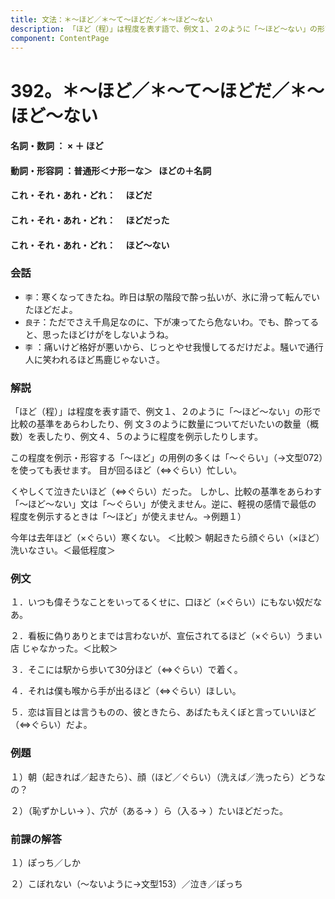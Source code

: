 ```yaml
---
title: 文法：＊～ほど／＊～て～ほどだ／＊～ほど～ない
description: 「ほど（程）」は程度を表す語で、例文１、２のように「～ほど～ない」の形で比較の基準をあらわしたり、例 文３のように数量についてだいたいの数量（概数）を表したり、例文４、５のように程度を例示したりします。
component: ContentPage
---
```



# 392。＊～ほど／＊～て～ほどだ／＊～ほど～ない
#### 名詞・数詞 ： × ＋ ほど
#### 動詞・形容詞 ：普通形＜ナ形ーな＞   ほどの＋名詞
#### これ・それ・あれ・どれ：     ほどだ
#### これ・それ・あれ・どれ：     ほどだった
#### これ・それ・あれ・どれ：     ほど～ない
### 会話
- `李`：寒くなってきたね。昨日は駅の階段で酔っ払いが、氷に滑って転んでいたほどだよ。
- `良子`：ただでさえ千鳥足なのに、下が凍ってたら危ないわ。でも、酔ってると、思ったほどけがをしないようね。
- `李` ：痛いけど格好が悪いから、じっとやせ我慢してるだけだよ。騒いで通行人に笑われるほど馬鹿じゃないさ。
### 解説
「ほど（程）」は程度を表す語で、例文１、２のように「～ほど～ない」の形で比較の基準をあらわしたり、例 文３のように数量についてだいたいの数量（概数）を表したり、例文４、５のように程度を例示したりします。

この程度を例示・形容する「～ほど」の用例の多くは「～ぐらい」（→文型072）を使っても表せます。 目が回るほど（⇔ぐらい）忙しい。

くやしくて泣きたいほど（⇔ぐらい）だった。 しかし、比較の基準をあらわす「～ほど～ない」文は「～ぐらい」が使えません。逆に、軽視の感情で最低の
程度を例示するときは「～ほど」が使えません。→例題１）

今年は去年ほど（×ぐらい）寒くない。 ＜比較＞ 朝起きたら顔ぐらい（×ほど）洗いなさい。＜最低程度＞
### 例文
１．いつも偉そうなことをいってるくせに、口ほど（×ぐらい）にもない奴だなあ。

２．看板に偽りありとまでは言わないが、宣伝されてるほど（×ぐらい）うまい店 じゃなかった。＜比較＞

３．そこには駅から歩いて30分ほど（⇔ぐらい）で着く。

４．それは僕も喉から手が出るほど（⇔ぐらい）ほしい。

５．恋は盲目とは言うものの、彼ときたら、あばたもえくぼと言っていいほど（⇔ぐらい）だよ。
### 例題
１）朝（起きれば／起きたら）、顔（ほど／ぐらい）（洗えば／洗ったら）どうなの？

２）（恥ずかしい→ ）、穴が（ある→ ）ら（入る→ ）たいほどだった。
### 前課の解答
１）ぽっち／しか

２）こぼれない（～ないように→文型153）／泣き／ぽっち
